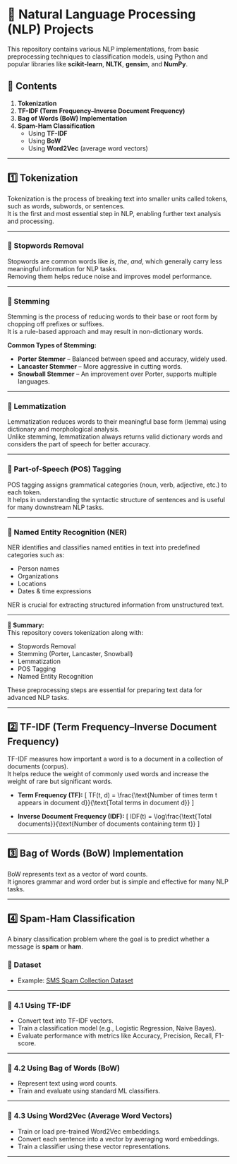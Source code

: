 # 🧠 Natural Language Processing (NLP) Projects

This repository contains various NLP implementations, from basic preprocessing techniques to classification models, using Python and popular libraries like **scikit-learn**, **NLTK**, **gensim**, and **NumPy**.

## 📂 Contents

1. **Tokenization**
2. **TF-IDF (Term Frequency–Inverse Document Frequency)**
3. **Bag of Words (BoW) Implementation**
4. **Spam-Ham Classification**  
   - Using **TF-IDF**
   - Using **BoW**
   - Using **Word2Vec** (average word vectors)

---

## 1️⃣ Tokenization

Tokenization is the process of breaking text into smaller units called tokens, such as words, subwords, or sentences.  
It is the first and most essential step in NLP, enabling further text analysis and processing.

---

### 🔹 Stopwords Removal
Stopwords are common words like *is*, *the*, *and*, which generally carry less meaningful information for NLP tasks.  
Removing them helps reduce noise and improves model performance.

---

### 🔹 Stemming
Stemming is the process of reducing words to their base or root form by chopping off prefixes or suffixes.  
It is a rule-based approach and may result in non-dictionary words.

**Common Types of Stemming:**
- **Porter Stemmer** – Balanced between speed and accuracy, widely used.
- **Lancaster Stemmer** – More aggressive in cutting words.
- **Snowball Stemmer** – An improvement over Porter, supports multiple languages.

---

### 🔹 Lemmatization
Lemmatization reduces words to their meaningful base form (lemma) using dictionary and morphological analysis.  
Unlike stemming, lemmatization always returns valid dictionary words and considers the part of speech for better accuracy.

---

### 🔹 Part-of-Speech (POS) Tagging
POS tagging assigns grammatical categories (noun, verb, adjective, etc.) to each token.  
It helps in understanding the syntactic structure of sentences and is useful for many downstream NLP tasks.

---

### 🔹 Named Entity Recognition (NER)
NER identifies and classifies named entities in text into predefined categories such as:
- Person names  
- Organizations  
- Locations  
- Dates & time expressions  

NER is crucial for extracting structured information from unstructured text.

---

**📌 Summary:**  
This repository covers tokenization along with:
- Stopwords Removal  
- Stemming (Porter, Lancaster, Snowball)  
- Lemmatization  
- POS Tagging  
- Named Entity Recognition  

These preprocessing steps are essential for preparing text data for advanced NLP tasks.

---

## 2️⃣ TF-IDF (Term Frequency–Inverse Document Frequency)

TF-IDF measures how important a word is to a document in a collection of documents (corpus).  
It helps reduce the weight of commonly used words and increase the weight of rare but significant words.

- **Term Frequency (TF):**
\[
TF(t, d) = \frac{\text{Number of times term t appears in document d}}{\text{Total terms in document d}}
\]

- **Inverse Document Frequency (IDF):**
\[
IDF(t) = \log\frac{\text{Total documents}}{\text{Number of documents containing term t}}
\]

---

## 3️⃣ Bag of Words (BoW) Implementation

BoW represents text as a vector of word counts.  
It ignores grammar and word order but is simple and effective for many NLP tasks.

---

## 4️⃣ Spam-Ham Classification

A binary classification problem where the goal is to predict whether a message is **spam** or **ham**.

### 📌 Dataset
- Example: [SMS Spam Collection Dataset](https://archive.ics.uci.edu/ml/datasets/sms+spam+collection)

---

### 🔹 4.1 Using TF-IDF
- Convert text into TF-IDF vectors.
- Train a classification model (e.g., Logistic Regression, Naive Bayes).
- Evaluate performance with metrics like Accuracy, Precision, Recall, F1-score.

---

### 🔹 4.2 Using Bag of Words (BoW)
- Represent text using word counts.
- Train and evaluate using standard ML classifiers.

---

### 🔹 4.3 Using Word2Vec (Average Word Vectors)
- Train or load pre-trained Word2Vec embeddings.
- Convert each sentence into a vector by averaging word embeddings.
- Train a classifier using these vector representations.

---

